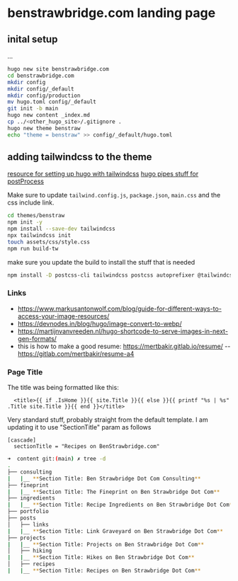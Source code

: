 # benstrawbridge.com landing page

## inital setup
...
```bash
hugo new site benstrawbridge.com
cd benstrawbridge.com
mkdir config
mkdir config/_default
mkdir config/production
mv hugo.toml config/_default
git init -b main
hugo new content _index.md
cp ../<other_hugo_site>/.gitignore .
hugo new theme benstraw
echo "theme = benstraw" >> config/_default/hugo.toml
```

## adding tailwindcss to the theme

[resource for setting up hugo with tailwindcss](https://www.unsungnovelty.org/posts/03/2022/how-to-add-tailwind-css-3-to-a-hugo-website-in-2022/)
[hugo pipes stuff for postProcess](https://gohugo.io/hugo-pipes/postprocess/)

Make sure to update `tailwind.config.js`, `package.json`, `main.css` and the css include link.

```bash
cd themes/benstraw
npm init -y
npm install --save-dev tailwindcss
npx tailwindcss init
touch assets/css/style.css
npm run build-tw
```

make sure you update the build to install the stuff that is needed

```bash
npm install -D postcss-cli tailwindcss postcss autoprefixer @tailwindcss/typography
```

### Links

- https://www.markusantonwolf.com/blog/guide-for-different-ways-to-access-your-image-resources/
- https://devnodes.in/blog/hugo/image-convert-to-webp/
- https://martijnvanvreeden.nl/hugo-shortcode-to-serve-images-in-next-gen-formats/
- this is how to make a good resume: https://mertbakir.gitlab.io/resume/
  -- https://gitlab.com/mertbakir/resume-a4

### Page Title

The title was being formatted like this:

```
  <title>{{ if .IsHome }}{{ site.Title }}{{ else }}{{ printf "%s | %s" .Title site.Title }}{{ end }}</title>
```

Very standard stuff, probably straight from the default template. I am updating it to use "SectionTitle" param as follows

```
[cascade]
  sectionTitle = "Recipes on BenStrawbridge.com"
```

```bash
➜  content git:(main) ✗ tree -d
.
├── consulting
|   |__ **Section Title: Ben Strawbridge Dot Com Consulting**
├── fineprint
|   |__ **Section Title: The Fineprint on Ben Strawbridge Dot Com**
├── ingredients
|   |__ **Section Title: Recipe Ingredients on Ben Strawbridge Dot Com**
├── portfolio
├── posts
│   ├── links
|   |__ **Section Title: Link Graveyard on Ben Strawbridge Dot Com**
├── projects
|   |__ **Section Title: Projects on Ben Strawbridge Dot Com**
│   ├── hiking
|   |__ **Section Title: Hikes on Ben Strawbridge Dot Com**
│   ├── recipes
|   |__ **Section Title: Recipes on Ben Strawbridge Dot Com**
```